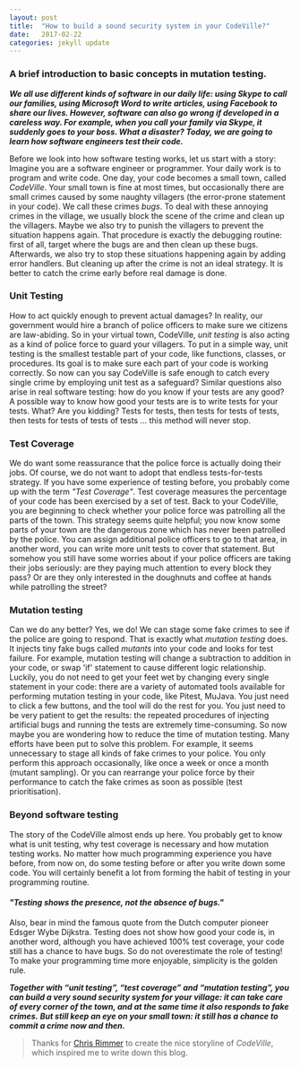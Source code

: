 ```yaml
---
layout: post
title:  "How to build a sound security system in your CodeVille?"
date:   2017-02-22
categories: jekyll update
---
```


### A brief introduction to basic concepts in mutation testing.

**_We all use different kinds of software in our daily life: using Skype to call our families, using Microsoft Word to write articles, using Facebook to share our lives. However, software can also go wrong if developed in a careless way. For example, when you call your family via Skype, it suddenly goes to your boss. What a disaster?  Today, we are going to learn how software engineers test their code._**

Before we look into how software testing works, let us start with a story: Imagine you are a software engineer or programmer. Your daily work is to program and write code. One day, your code becomes a small town, called _CodeVille_. Your small town is fine at most times, but occasionally there are small crimes caused by some naughty villagers (the error-prone statement in your code). We call these crimes _bugs_. To deal with these annoying crimes in the village, we usually block the scene of the crime and clean up the villagers. Maybe we also try to punish the villagers to prevent the situation happens again. That procedure is exactly the debugging routine: first of all, target where the bugs are and then clean up these bugs. Afterwards, we also try to stop these situations happening again by adding error handlers. But cleaning up after the crime is not an ideal strategy. It is better to catch the crime early before real damage is done. 

### Unit Testing

How to act quickly enough to prevent actual damages? In reality, our government would hire a branch of police officers to make sure we citizens are law-abiding. So in your virtual town, CodeVille, _unit testing_ is also acting as a kind of police force to guard your villagers. To put in a simple way, unit testing is the smallest testable part of your code, like functions, classes, or procedures. Its goal is to make sure each part of your code is working correctly. So now can you say CodeVille is safe enough to catch every single crime by employing unit test as a safeguard? Similar questions also arise in real software testing: how do you know if your tests are any good?
A possible way to know how good your tests are is to write tests for your tests. What? Are you kidding? Tests for tests, then tests for tests of tests, then tests for tests of tests of tests ... this method will never stop.

### Test Coverage

We do want some reassurance that the police force is actually doing their jobs. Of course, we do not want to adopt that endless tests-for-tests strategy. If you have some experience of testing before, you probably come up with the term _"Test Coverage"_. Test coverage measures the percentage of your code has been exercised by a set of test. Back to your CodeVille, you are beginning to check whether your police force was patrolling all the parts of the town.
This strategy seems quite helpful; you now know some parts of your town are the dangerous zone which has never been patrolled by the police. You can assign additional police officers to go to that area, in another word, you can write more unit tests to cover that statement. But somehow you still have some worries about if your police officers are taking their jobs seriously: are they paying much attention to every block they pass? Or are they only interested in the doughnuts and coffee at hands while patrolling the street?


### Mutation testing
Can we do any better? Yes, we do! We can stage some fake crimes to see if the police are going to respond. That is exactly what _mutation testing_ does. It injects tiny fake bugs called _mutants_ into your code and looks for test failure. For example, mutation testing will change a subtraction to addition in your code, or swap 'if' statement to cause different logic relationship. Luckily, you do not need to get your feet wet by changing every single statement in your code: there are a variety of automated tools available for performing mutation testing in your code, like Pitest, MuJava. You just need to click a few buttons, and the tool will do the rest for you. You just need to be very patient to get the results: the repeated procedures of injecting artificial bugs and running the tests are extremely time-consuming.
So now maybe you are wondering how to reduce the time of mutation testing. Many efforts have been put to solve this problem. For example, it seems unnecessary to stage all kinds of fake crimes to your police. You only perform this approach occasionally, like once a week or once a month (mutant sampling). Or you can rearrange your police force by their performance to catch the fake crimes as soon as possible (test prioritisation).  

### Beyond software testing
The story of the CodeVille almost ends up here. You probably get to know what is unit testing, why test coverage is necessary and how mutation testing works. No matter how much programming experience you have before, from now on, do some testing before or after you write down some code. You will certainly benefit a lot from forming the habit of testing in your programming routine.

#### _"Testing shows the presence, not the absence of bugs."_
Also, bear in mind the famous quote from the Dutch computer pioneer Edsger Wybe Dijkstra. Testing does not show how good your code is, in another word, although you have achieved 100% test coverage, your code still has a chance to have bugs. So do not overestimate the role of testing! To make your programming time more enjoyable, simplicity is the golden rule.

**_Together with “unit testing”, “test coverage” and “mutation testing”, you can build a very sound security system for your village: it can take care of every corner of the town, and at the same time it also responds to fake crimes. But still keep an eye on your small town: it still has a chance to commit a crime now and then._**

>Thanks for [Chris Rimmer]( http://media.ogn.s3.amazonaws.com/ogn27/microslot-ChrisRimmer.pdf) to create the nice storyline of _CodeVille_, which inspired me to write down this blog.
